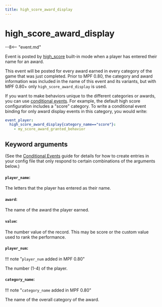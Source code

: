 ```yaml
---
title: high_score_award_display
---
```


# high_score_award_display


--8<-- "event.md"

Event is posted by [high_score](../config/high_score.md) built-in mode
when a player has entered their name for an award.

This event will be posted for every award earned in every category of the game that was just completed.
Prior to MPF 0.80, the category and award information was included in the name of this event and its variants, but with MPF 0.80+ only `high_score_award_display` is used.

If you want to make behaviors unique to the different categories or awards, you can use [conditional events](overview/conditional.md). For example, the default high score configuration includes a "score" category. To write a conditional event binding for only award display events in this category, you would write:

``` yaml
event_player:
  high_score_award_display{category_name=="score"}:
    - my_score_award_granted_behavior
```


## Keyword arguments

(See the [Conditional Events](overview/conditional.md)
guide for details for how to create entries in your config file that
only respond to certain combinations of the arguments below.)

#### `player_name`:

The letters that the player has entered as their name.

#### `award`:

The name of the award the player earned.

#### `value`:

The number value of the record. This may be score or the custom value used to rank the performance.

#### `player_num`:

!!! note "`player_num` added in MPF 0.80"

The number (1-4) of the player.

#### `category_name`:

!!! note "`category_name` added in MPF 0.80"

The name of the overall category of the award.
